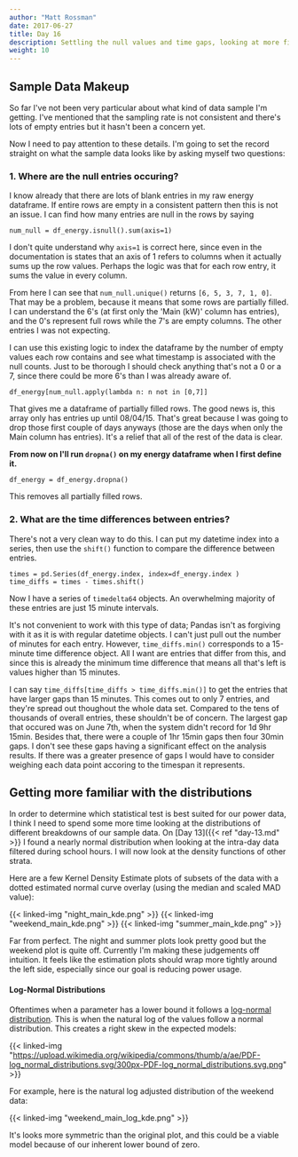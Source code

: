 ```yaml
---
author: "Matt Rossman"
date: 2017-06-27
title: Day 16
description: Settling the null values and time gaps, looking at more filtered sample density estimations
weight: 10
---
```


## Sample Data Makeup
So far I've not been very particular about what kind of data sample I'm getting. I've mentioned that the sampling rate is not consistent and there's lots of empty entries but it hasn't been a concern yet.

Now I need to pay attention to these details. I'm going to set the record straight on what the sample data looks like by asking myself two questions:

### 1. Where are the null entries occuring?

I know already that there are lots of blank entries in my raw energy dataframe. If entire rows are empty in a consistent pattern then this is not an issue. I can find how many entries are null in the rows by saying

	num_null = df_energy.isnull().sum(axis=1)

I don't quite understand why `axis=1` is correct here, since even in the documentation is states that an axis of 1 refers to columns when it actually sums up the row values. Perhaps the logic was that for each row entry, it sums the value in every column.

From here I can see that `num_null.unique()` returns `[6, 5, 3, 7, 1, 0]`. That may be a problem, because it means that some rows are partially filled. I can understand the 6's (at first only the 'Main (kW)' column has entries), and the 0's represent full rows while the 7's are empty columns. The other entries I was not expecting.

I can use this existing logic to index the dataframe by the number of empty values each row contains and see what timestamp is associated with the null counts. Just to be thorough I should check anything that's not a 0 or a 7, since there could be more 6's than I was already aware of.

	df_energy[num_null.apply(lambda n: n not in [0,7]]

That gives me a dataframe of partially filled rows. The good news is, this array only has entries up until 08/04/15. That's great because I was going to drop those first couple of days anyways (those are the days when only the Main column has entries). It's a relief that all of the rest of the data is clear.

**From now on I'll run `dropna()` on my energy dataframe when I first define it.**

	df_energy = df_energy.dropna()

This removes all partially filled rows.

### 2. What are the time differences between entries?

There's not a very clean way to do this. I can put my datetime index into a series, then use the `shift()` function to compare the difference between entries.

	times = pd.Series(df_energy.index, index=df_energy.index )
	time_diffs = times - times.shift()

Now I have a series of `timedelta64` objects. An overwhelming majority of these entries are just 15 minute intervals.

It's not convenient to work with this type of data; Pandas isn't as forgiving with it as it is with regular datetime objects. I can't just pull out the number of minutes for each entry. However, `time_diffs.min()` corresponds to a 15-minute time difference object. All I want are entries that differ from this, and since this is already the minimum time difference that means all that's left is values higher than 15 minutes.

I can say `time_diffs[time_diffs > time_diffs.min()]` to get the entries that have larger gaps than 15 minutes. This comes out to only 7 entries, and they're spread out thoughout the whole data set. Compared to the tens of thousands of overall entries, these shouldn't be of concern. The largest gap that occured was on June 7th, when the system didn't record for 1d 9hr 15min. Besides that, there were a couple of 1hr 15min gaps then four 30min gaps. I don't see these gaps having a significant effect on the analysis results. If there was a greater presence of gaps I would have to consider weighing each data point accoring to the timespan it represents.

## Getting more familiar with the distributions
In order to determine which statistical test is best suited for our power data, I think I need to spend some more time looking at the distributions of different breakdowns of our sample data. On [Day 13]({{< ref "day-13.md" >}} I found a nearly normal distribution when looking at the intra-day data filtered during school hours. I will now look at the density functions of other strata.

Here are a few Kernel Density Estimate plots of subsets of the data with a dotted estimated normal curve overlay (using the median and scaled MAD value):

{{< linked-img "night_main_kde.png" >}}
{{< linked-img "weekend_main_kde.png" >}}
{{< linked-img "summer_main_kde.png" >}}

Far from perfect. The night and summer plots look pretty good but the weekend plot is quite off. Currently I'm making these judgements off intuition. It feels like the estimation plots should wrap more tightly around the left side, especially since our goal is reducing power usage.

#### Log-Normal Distributions
Oftentimes when a parameter has a lower bound it follows a [log-normal distribution](https://en.wikipedia.org/wiki/Log-normal_distribution). This is when the natural log of the values follow a normal distribution. This creates a right skew in the expected models:

{{< linked-img "https://upload.wikimedia.org/wikipedia/commons/thumb/a/ae/PDF-log_normal_distributions.svg/300px-PDF-log_normal_distributions.svg.png" >}}

For example, here is the natural log adjusted distribution of the weekend data:

{{< linked-img "weekend_main_log_kde.png" >}}

It's looks more symmetric than the original plot, and this could be a viable model because of our inherent lower bound of zero.

